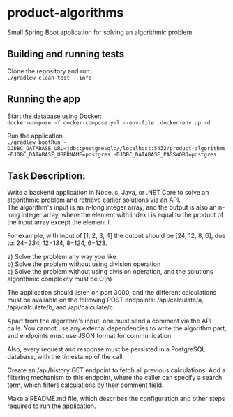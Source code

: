 # product-algorithms
Small Spring Boot application for solving an algorithmic problem

## Building and running tests
Clone the repository and run:  
`./gradlew clean test --info`

## Running the app
Start the database using Docker:  
`docker-compose -f docker-compose.yml --env-file .docker-env up -d`

Run the application   
`./gradlew bootRun -DJDBC_DATABASE_URL=jdbc:postgresql://localhost:5432/product-algorithms -DJDBC_DATABASE_USERNAME=postgres -DJDBC_DATABASE_PASSWORD=postgres`


## Task Description:
Write a backend application in Node.js, Java, or .NET Core to solve an algorithmic problem
and retrieve earlier solutions via an API.  
The algorithm's input is an n-long integer array, and the output is also an n-long integer
array, where the element with index i is equal to the product of the input array except the
element i.  

For example, with input of [1, 2, 3, 4] the output should be [24, 12, 8, 6], due to:
24=2*3*4, 12=1*3*4, 8=1*2*4, 6=1*2*3.  

a) Solve the problem any way you like  
b) Solve the problem without using division operation  
c) Solve the problem without using division operation, and the solutions algorithmic
complexity must be O(n)  

The application should listen on port 3000, and the different calculations must be available
on the following POST endpoints: /api/calculate/a, /api/calculate/b, and /api/calculate/c.  

Apart from the algorithm's input, one must send a comment via the API calls. You cannot
use any external dependencies to write the algorithm part, and endpoints must use JSON
format for communication.  

Also, every request and response must be persisted in a PostgreSQL database, with the
timestamp of the call.  

Create an /api/history GET endpoint to fetch all previous calculations. Add a filtering
mechanism to this endpoint, where the caller can specify a search term, which filters
calculations by their comment field.  

Make a README.md file, which describes the configuration and other steps required to run
the application.